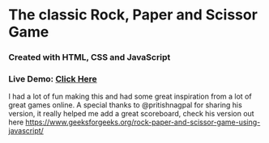 # The classic Rock, Paper and Scissor Game

### Created with HTML, CSS and JavaScript

### Live Demo: [Click Here](https://rock-paper-scissor-2022.netlify.app/)

I had a lot of fun making this and had some great inspiration from a lot of great games online. A special thanks to @pritishnagpal for sharing his version, it really helped me add a great scoreboard, check his version out here https://www.geeksforgeeks.org/rock-paper-and-scissor-game-using-javascript/

